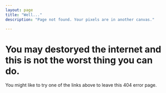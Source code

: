 ```yaml
---
layout: page
title: "Well..."
description: "Page not found. Your pixels are in another canvas."

---  
```

<div class="text-center">
	<h1>You may destoryed the internet and this is not the worst thing you can do.</h1>
	<p>You might like to try one of the links above to leave this 404 error page.</p>
</div>
